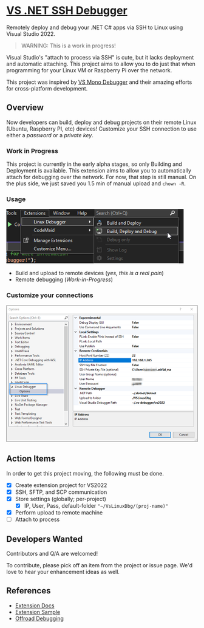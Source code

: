 # [VS .NET SSH Debugger](https://github.com/SuessLabs/RemoteDebug.git)

Remotely deploy and debug your .NET C# apps via SSH to Linux using Visual Studio 2022.

> WARNING: This is a work in progress!

Visual Studio's "attach to process via SSH" is cute, but it lacks deployment and automatic attaching. This project aims to allow you to do just that when programming for your Linux VM or Raspberry Pi over the network.

This project was inspired by [VS Mono Debugger](https://github.com/GordianDotNet/VSMonoDebugger) and their amazing efforts for cross-platform development.

## Overview

Now developers can build, deploy and debug projects on their remote Linux (Ubuntu, Raspberry PI, etc) devices! Customize your SSH connection to use either a _password_ or a _private key_.

### Work in Progress
This project is currently in the early alpha stages, so only Building and Deployment is available. This extension aims to allow you to automatically attach for debugging over the network. For now, that step is still manual. On the plus side, we just saved you 1.5 min of manual upload and `chown -R`.

### Usage

![VS Menu](docs/ScreenShot-MenuItems.png)

* Build and upload to remote devices (_yes, this is a real pain_)
* Remote debugging (_Work-in-Progress_)

### Customize your connections

![Tools Options](docs/ScreenShot-ToolsOptions.png)

## Action Items

In order to get this project moving, the following must be done.

* [X] Create extension project for VS2022
* [X] SSH, SFTP, and SCP communication
* [X] Store settings (globally; per-project)
  * [X] IP, User, Pass, default-folder `"~/VsLinuxDbg/(proj-name)"`
* [X] Perform upload to remote machine
* [ ] Attach to process

## Developers Wanted

Contributors and Q/A are welcomed!

To contribute, please pick off an item from the project or issue page. We'd love to hear your enhancement ideas as well.

## References

* [Extension Docs](https://docs.microsoft.com/en-us/visualstudio/extensibility/creating-a-settings-category?view=vs-2022)
* [Extension Sample](https://github.com/microsoft/VSSDK-Extensibility-Samples/tree/master/Options)
* [Offroad Debugging](https://github.com/Microsoft/MIEngine/wiki/Offroad-Debugging-of-.NET-Core-on-Linux---OSX-from-Visual-Studio)
